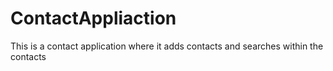 # ContactAppliaction
This is a contact application where it adds contacts and searches within the contacts 
